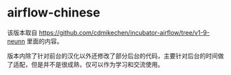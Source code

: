 # airflow-chinese

该版本取自 https://github.com/cdmikechen/incubator-airflow/tree/v1-9-neunn 里面的内容。

版本内除了针对前台的汉化以外还修改了部分后台的代码，主要针对后台的时间做了适配，但是并不是很成熟，仅可以作为学习和交流使用。
